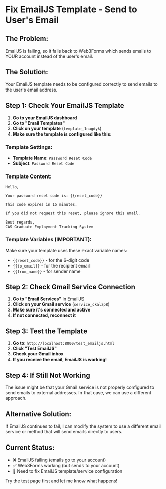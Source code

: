 # Fix EmailJS Template - Send to User's Email

## The Problem:
EmailJS is failing, so it falls back to Web3Forms which sends emails to YOUR account instead of the user's email.

## The Solution:
Your EmailJS template needs to be configured correctly to send emails to the user's email address.

## Step 1: Check Your EmailJS Template

1. **Go to your EmailJS dashboard**
2. **Go to "Email Templates"**
3. **Click on your template** (`template_1nagdyk`)
4. **Make sure the template is configured like this:**

### Template Settings:
- **Template Name**: `Password Reset Code`
- **Subject**: `Password Reset Code`

### Template Content:
```
Hello,

Your password reset code is: {{reset_code}}

This code expires in 15 minutes.

If you did not request this reset, please ignore this email.

Best regards,
CAS Graduate Employment Tracking System
```

### Template Variables (IMPORTANT):
Make sure your template uses these exact variable names:
- `{{reset_code}}` - for the 6-digit code
- `{{to_email}}` - for the recipient email
- `{{from_name}}` - for sender name

## Step 2: Check Gmail Service Connection

1. **Go to "Email Services"** in EmailJS
2. **Click on your Gmail service** (`service_ckalzp8`)
3. **Make sure it's connected and active**
4. **If not connected, reconnect it**

## Step 3: Test the Template

1. **Go to**: `http://localhost:8000/test_emailjs.html`
2. **Click "Test EmailJS"**
3. **Check your Gmail inbox**
4. **If you receive the email, EmailJS is working!**

## Step 4: If Still Not Working

The issue might be that your Gmail service is not properly configured to send emails to external addresses. In that case, we can use a different approach.

## Alternative Solution:
If EmailJS continues to fail, I can modify the system to use a different email service or method that will send emails directly to users.

## Current Status:
- ❌ EmailJS failing (emails go to your account)
- ✅ Web3Forms working (but sends to your account)
- 🔧 Need to fix EmailJS template/service configuration

Try the test page first and let me know what happens!
